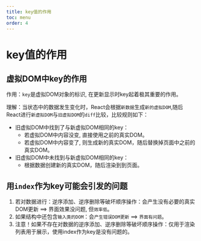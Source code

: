 ```yaml
---
title: key值的作用
toc: menu
order: 4
---
```


# key值的作用

## 虚拟DOM中key的作用

作用：`key`是虚拟DOM对象的标识, 在更新显示时key起着极其重要的作用。

理解：当状态中的数据发生变化时，React会根据`新数据`生成`新的虚拟DOM`,随后React进行`新虚拟DOM`与`旧虚拟DOM`的`diff`比较，比较规则如下：

- 旧虚拟DOM中找到了与新虚拟DOM相同的key：
  - 若虚拟DOM中内容没变, 直接使用之前的真实DOM。
  - 若虚拟DOM中内容变了, 则生成新的真实DOM，随后替换掉页面中之前的真实DOM。
- 旧虚拟DOM中未找到与新虚拟DOM相同的key：
  - 根据数据创建新的真实DOM，随后渲染到到页面。



## 用`index`作为key可能会引发的问题

1. 若对数据进行：逆序添加、逆序删除等破坏顺序操作：会产生没有必要的真实DOM更新 ==> 界面效果没问题, 但`效率低`。
2. 如果结构中还包含`输入类的DOM`：会`产生错误DOM更新` ==> `界面有问题`。
3. 注意！如果不存在对数据的逆序添加、逆序删除等破坏顺序操作：仅用于渲染列表用于展示，使用index作为key是没有问题的。

